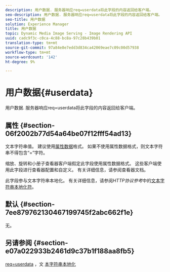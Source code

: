 ```yaml
---
description: 用户数据. 服务器响应req=userdata将此字段的内容返回给客户端。
seo-description: 用户数据. 服务器响应req=userdata将此字段的内容返回给客户端。
seo-title: 用户数据
solution: Experience Manager
title: 用户数据
topic: Dynamic Media Image Serving - Image Rendering API
uuid: cadc9f3c-c0ca-4c88-bc8a-97c28b439b01
translation-type: tm+mt
source-git-commit: 97a84e8e7edd3d834ca42069eae7c09c00d57938
workflow-type: tm+mt
source-wordcount: '142'
ht-degree: 9%

---
```



# 用户数据{#userdata}

用户数据. 服务器响应req=userdata将此字段的内容返回给客户端。

## 属性 {#section-06f2002b77d54a64be07f12fff54ad13}

文本字符串值。 建议使用[属性数据](/help/aem-is-ir-api/is-api/image-catalog/image-serving-api-ref/c-image-catalog-reference/c-overview/c-common-data-types/r-property-data.md)格式。 如果不使用属性数据格式，则文本字符串不得包含“=”字符。

缩放、旋转和小册子查看器客户端假定此字段使用属性数据格式。 这些客户端使用此字段进行查看器配置和自定义。 有关详细信息，请参阅查看器文档。

此字段参与文本字符串本地化。 有关详细信息，请参阅&#x200B;*HTTP协议参考*&#x200B;中的[文本字符串本地化符](/help/aem-is-ir-api/is-api/http-ref/image-serving-api-ref/c-http-protocol-reference/c-syntax-and-features/r-text-string-localization.md)。

## 默认 {#section-7ee879762130467199745f2abc662f1e}

无。

## 另请参阅 {#section-e07a022933b2461d9c37b1f188aa8fb5}

[req=userdata](/help/aem-is-ir-api/is-api/http-ref/image-serving-api-ref/c-http-protocol-reference/c-command-reference/r-req/r-req.md) ，文 [本字符串本地化](/help/aem-is-ir-api/is-api/http-ref/image-serving-api-ref/c-http-protocol-reference/c-syntax-and-features/r-text-string-localization.md)
